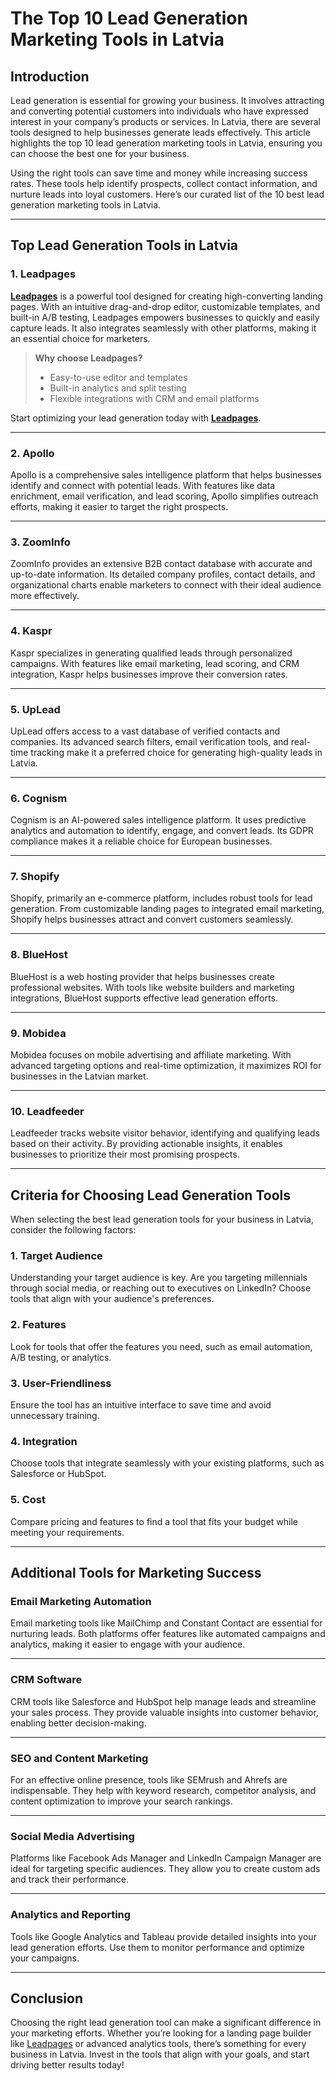 # The Top 10 Lead Generation Marketing Tools in Latvia

## Introduction

Lead generation is essential for growing your business. It involves attracting and converting potential customers into individuals who have expressed interest in your company’s products or services. In Latvia, there are several tools designed to help businesses generate leads effectively. This article highlights the top 10 lead generation marketing tools in Latvia, ensuring you can choose the best one for your business.

Using the right tools can save time and money while increasing success rates. These tools help identify prospects, collect contact information, and nurture leads into loyal customers. Here’s our curated list of the 10 best lead generation marketing tools in Latvia.

---

## Top Lead Generation Tools in Latvia

### **1. Leadpages**

[**Leadpages**](https://bit.ly/LEadPages) is a powerful tool designed for creating high-converting landing pages. With an intuitive drag-and-drop editor, customizable templates, and built-in A/B testing, Leadpages empowers businesses to quickly and easily capture leads. It also integrates seamlessly with other platforms, making it an essential choice for marketers.

> **Why choose Leadpages?**
> - Easy-to-use editor and templates
> - Built-in analytics and split testing
> - Flexible integrations with CRM and email platforms

Start optimizing your lead generation today with [**Leadpages**](https://bit.ly/LEadPages).

---

### **2. Apollo**

Apollo is a comprehensive sales intelligence platform that helps businesses identify and connect with potential leads. With features like data enrichment, email verification, and lead scoring, Apollo simplifies outreach efforts, making it easier to target the right prospects.

---

### **3. ZoomInfo**

ZoomInfo provides an extensive B2B contact database with accurate and up-to-date information. Its detailed company profiles, contact details, and organizational charts enable marketers to connect with their ideal audience more effectively.

---

### **4. Kaspr**

Kaspr specializes in generating qualified leads through personalized campaigns. With features like email marketing, lead scoring, and CRM integration, Kaspr helps businesses improve their conversion rates.

---

### **5. UpLead**

UpLead offers access to a vast database of verified contacts and companies. Its advanced search filters, email verification tools, and real-time tracking make it a preferred choice for generating high-quality leads in Latvia.

---

### **6. Cognism**

Cognism is an AI-powered sales intelligence platform. It uses predictive analytics and automation to identify, engage, and convert leads. Its GDPR compliance makes it a reliable choice for European businesses.

---

### **7. Shopify**

Shopify, primarily an e-commerce platform, includes robust tools for lead generation. From customizable landing pages to integrated email marketing, Shopify helps businesses attract and convert customers seamlessly.

---

### **8. BlueHost**

BlueHost is a web hosting provider that helps businesses create professional websites. With tools like website builders and marketing integrations, BlueHost supports effective lead generation efforts.

---

### **9. Mobidea**

Mobidea focuses on mobile advertising and affiliate marketing. With advanced targeting options and real-time optimization, it maximizes ROI for businesses in the Latvian market.

---

### **10. Leadfeeder**

Leadfeeder tracks website visitor behavior, identifying and qualifying leads based on their activity. By providing actionable insights, it enables businesses to prioritize their most promising prospects.

---

## Criteria for Choosing Lead Generation Tools

When selecting the best lead generation tools for your business in Latvia, consider the following factors:

### **1. Target Audience**
Understanding your target audience is key. Are you targeting millennials through social media, or reaching out to executives on LinkedIn? Choose tools that align with your audience's preferences.

### **2. Features**
Look for tools that offer the features you need, such as email automation, A/B testing, or analytics.

### **3. User-Friendliness**
Ensure the tool has an intuitive interface to save time and avoid unnecessary training.

### **4. Integration**
Choose tools that integrate seamlessly with your existing platforms, such as Salesforce or HubSpot.

### **5. Cost**
Compare pricing and features to find a tool that fits your budget while meeting your requirements.

---

## Additional Tools for Marketing Success

### **Email Marketing Automation**
Email marketing tools like MailChimp and Constant Contact are essential for nurturing leads. Both platforms offer features like automated campaigns and analytics, making it easier to engage with your audience.

---

### **CRM Software**
CRM tools like Salesforce and HubSpot help manage leads and streamline your sales process. They provide valuable insights into customer behavior, enabling better decision-making.

---

### **SEO and Content Marketing**
For an effective online presence, tools like SEMrush and Ahrefs are indispensable. They help with keyword research, competitor analysis, and content optimization to improve your search rankings.

---

### **Social Media Advertising**
Platforms like Facebook Ads Manager and LinkedIn Campaign Manager are ideal for targeting specific audiences. They allow you to create custom ads and track their performance.

---

### **Analytics and Reporting**
Tools like Google Analytics and Tableau provide detailed insights into your lead generation efforts. Use them to monitor performance and optimize your campaigns.

---

## Conclusion

Choosing the right lead generation tool can make a significant difference in your marketing efforts. Whether you’re looking for a landing page builder like [Leadpages](https://bit.ly/LEadPages) or advanced analytics tools, there’s something for every business in Latvia. Invest in the tools that align with your goals, and start driving better results today!

